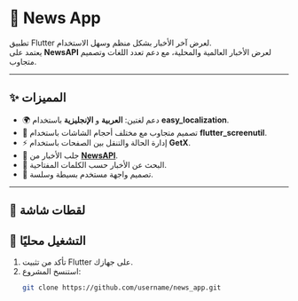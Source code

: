 # 📰 News App

تطبيق Flutter لعرض آخر الأخبار بشكل منظم وسهل الاستخدام.  
يعتمد على **NewsAPI** لعرض الأخبار العالمية والمحلية، مع دعم تعدد اللغات وتصميم متجاوب.

---

## ✨ المميزات
- 🌍 دعم لغتين: **العربية** و **الإنجليزية** باستخدام **easy_localization**.
- 📱 تصميم متجاوب مع مختلف أحجام الشاشات باستخدام **flutter_screenutil**.
- ⚡️ إدارة الحالة والتنقل بين الصفحات باستخدام **GetX**.
- 📰 جلب الأخبار من **[NewsAPI](https://newsapi.org/)**.
- 🔎 البحث عن الأخبار حسب الكلمات المفتاحية.
- 🎨 تصميم واجهة مستخدم بسيطة وسلسة.

---

## 📸 لقطات شاشة


## 🚀 التشغيل محليًا
1. تأكد من تثبيت Flutter على جهازك.  
2. استنسخ المشروع:
   ```bash
   git clone https://github.com/username/news_app.git
